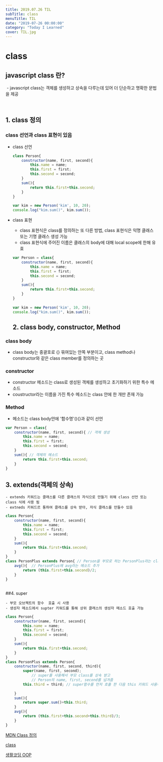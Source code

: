 ```yaml
---
title: 2019.07.26 TIL
subTitle: class
menuTitle: TIL
date: "2019-07-26 00:00:00"
category: "Today I Learned"
cover: TIL.jpg
---
```


# class

## javascript class 란?

​	- javascript class는 객체를 생성하고 상속을 다루는데 있어 더 단순하고 명확한 문법을 제공

​	

## 1. class 정의

### 	class 선언과 class 표현이 있음

- class 선언

  ```javascript
  class Person{
      constructor(name, first, second){	
          this.name = name;
          this.first = first;
          this.second = second;
      }
      sum(){
          return this.first+this.second;
      }
  }
   
  var kim = new Person('kim', 10, 20);
  console.log("kim.sum()", kim.sum());
  ```

- class 표현

  - class 표현식은 class를 정의하는 또 다른 방법, class 표현식은 익명 클래스 또는 기명 클래스 생성 가능
  - class 표현식에 주어진 이름은 클래스의 body에 대해 local scope에 한해 유효

  ```javascript
  var Person = class{
      constructor(name, first, second){
          this.name = name;
          this.first = first;
          this.second = second;
      }
      sum(){
          return this.first+this.second;
      }
  }
   
  var kim = new Person('kim', 10, 20);
  console.log("kim.sum()", kim.sum());
  ```



	## 2. class body, constructor, Method

### 	class body

- class body는 중괄호로 {} 묶여있는 안쪽 부분이고, class method나 constructor와 같은 class member를 정의하는 곳



### 	constructor

- constructor 메소드는 class로 생성된 객체를 생성하고 초기화하기 위한 특수 메소드
- coustructor라는 이름을 가진 특수 메소드는 class 안에 한 개만 존재 가능



### 	Method

- 메소드는 class body안에 '함수명'(){}과 같이 선언

```javascript
var Person = class{
    constructor(name, first, second){ // 객체 생성
        this.name = name;
        this.first = first;
        this.second = second;
    }
    sum(){ // 객체의 메소드
        return this.first+this.second;
    }
}

```



## 3. extends(객체의 상속)

	- extends 키워드는 클래스를 다른 클래스의 자식으로 만들기 위해 class 선언 또는 class 식에 사용 됨
	- extneds 키워드르 통하여 클래스를 상속 받아, 자식 클래스를 만들수 있음

```javascript
class Person{
    constructor(name, first, second){
        this.name = name;
        this.first = first;
        this.second = second;
    }
    sum(){
        return this.first+this.second;
    }
}
class PersonPlus extends Person{ // Person을 부모로 하는 PersonPlus라는 class 생성 
    avg(){ 	// PersonPlus에 avg라는 메소드 추가 
        return (this.first+this.second)/2;
    }
}
```

## 

##4. super

	- 부모 오브젝트의 함수  호출 시 사용
	- 생성자 메소드에서 supter 키워드를 통해 상위 클래스의 생성자 메소드 호출 가능

```javascript
class Person{
    constructor(name, first, second){
        this.name = name;
        this.first = first;
        this.second = second;
    }
    sum(){
        return this.first+this.second;
    }
}
class PersonPlus extends Person{
    constructor(name, first, second, third){
        super(name, first, second);
      		// super를 사용해서 부모 class를 상속 받고
      		// Person의 name, first, second를 넘겨줌
        this.third = third;	// super함수를 먼저 호출 한 다음 this 키워드 사용하여 추가
      
    }
    sum(){
        return super.sum()+this.third;
    }
    avg(){
        return (this.first+this.second+this.third)/3;
    }
}
```



[MDN Class 정의](https://developer.mozilla.org/ko/docs/Web/JavaScript/Reference/Classes)

[class](https://beomy.tistory.com/15)

[생활코딩 OOP](https://opentutorials.org/module/4047)